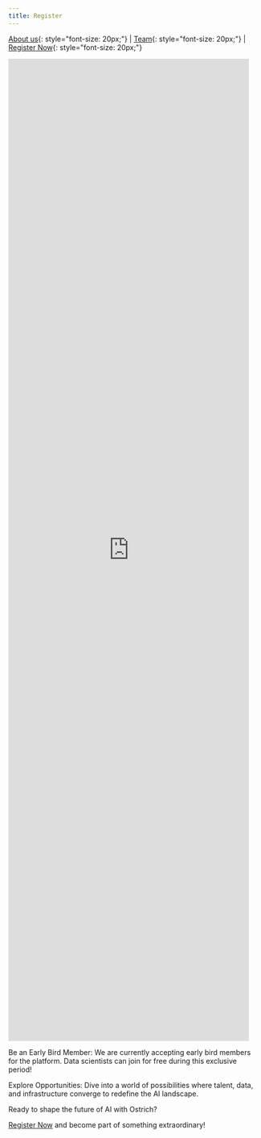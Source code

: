 ```yaml
---
title: Register
---
```


[About us](/index.md){: style="font-size: 20px;"} | [Team](/team.md){: style="font-size: 20px;"} | [Register Now](/register.md){: style="font-size: 20px;"}

<iframe width="95%" height="50%" src="https://www.youtube.com/embed/PSqOqgNhroo" frameborder="0" allow="autoplay; encrypted-media" allowfullscreen></iframe>

Be an Early Bird Member: We are currently accepting early bird members for the platform. Data scientists can join for free during this exclusive period!

Explore Opportunities: Dive into a world of possibilities where talent, data, and infrastructure converge to redefine the AI landscape.

Ready to shape the future of AI with Ostrich? 

[Register Now](https://ostrich.thedatascienceguy.online/candidates) and become part of something extraordinary!
